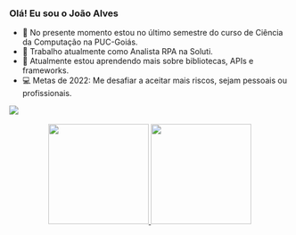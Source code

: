 ### Olá! Eu sou o João Alves

- 📖 No presente momento estou no último semestre do curso de Ciência da Computação na PUC-Goiás.<br>
- 💼 Trabalho atualmente como Analista RPA na Soluti.<br>
- 🌱 Atualmente estou aprendendo mais sobre bibliotecas, APIs e frameworks.<br>
- ‍💻 Metas de 2022: Me desafiar a aceitar mais riscos, sejam pessoais ou profissionais.<br>

<div>
  <a href="https://www.linkedin.com/in/joaoauvs/" target="_blank"><img src="https://img.shields.io/badge/-LinkedIn-%230077B5?style=for-the-badge&logo=linkedin&logoColor=white"</a>
</div>

  <br>
  
<div align="center">
  <a href="https://github.com/JoaoAuvs">
  <img height="180em" src="https://github-readme-stats.vercel.app/api?username=JoaoAuvs&show_icons=true&theme=dracula&include_all_commits=true&count_private=true"/>
  <img height="180em" src="https://github-readme-stats.vercel.app/api/top-langs/?username=JoaoAuvs&layout=compact&langs_count=7&theme=dracula"/>
</div>
